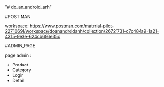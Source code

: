 "# do_an_android_anh"

#POST MAN

workspace: https://www.postman.com/material-pilot-22710691/workspace/doanandroidanh/collection/26721731-c7c484a9-1a21-4315-9e8e-624cb696e35c

#ADMIN_PAGE

page admin :

- Product
- Category
- Login
- Detail
